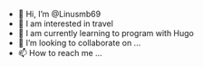 - 👋 Hi, I’m @Linusmb69
- 👀 I am interested in travel
- 🌱 I am currently learning to program with Hugo
- 💞️ I’m looking to collaborate on ...
- 📫 How to reach me ...

<!---
Linusmb69/Linusmb69 is a ✨ special ✨ repository because its `README.md` (this file) appears on your GitHub profile.
You can click the Preview link to take a look at your changes.
--->
